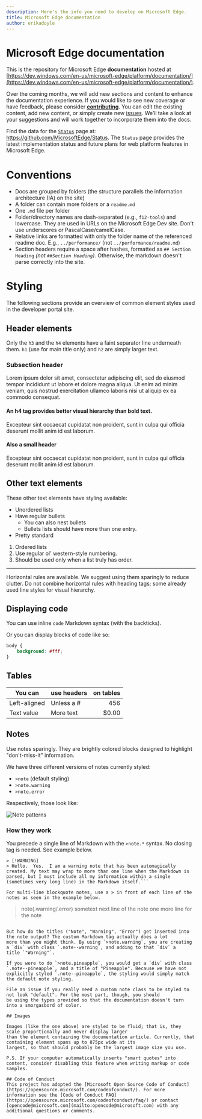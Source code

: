 ```yaml
---
description: Here's the info you need to develop on Microsoft Edge.
title: Microsoft Edge documentation
author: erikadoyle
---
```


# Microsoft Edge documentation

This is the repository for Microsoft Edge **documentation** hosted at [https://dev.windows.com/en-us/microsoft-edge/platform/documentation/](https://dev.windows.com/en-us/microsoft-edge/platform/documentation/).

Over the coming months, we will add new sections and content to enhance the documentation experience. If you would like to see new coverage or have feedback, please consider [**contributing**](/CONTRIBUTING.md).  You can edit the existing content, add new content, or simply create new [issues](https://github.com/MicrosoftEdge/MicrosoftEdge-Documentation/issues). We’ll take a look at your suggestions and will work together to incorporate them into the docs. 

Find the data for the [`Status`](https://dev.windows.com/en-us/microsoft-edge/platform/status/) page at: https://github.com/MicrosoftEdge/Status. The `Status` page provides the latest implementation status and future plans for web platform features in Microsoft Edge.

# Conventions

  - Docs are grouped by folders (the structure parallels the information architecture (IA) on the site)
  - A folder can contain more folders or a `readme.md`
  - One `.md` file per folder
  - Folder/directory names are dash-separated (e.g., `f12-tools`) and lowercase. They are used in URLs on the Microsoft Edge Dev site. Don't use underscores or PascalCase/camelCase.
  - Relative links are formatted with only the folder name of the referenced readme doc. E.g.,   `../performance/`  (not `../performance/readme.md`)
  - Section headers require a space after hashes, formatted as  `## Section Heading` *(not `##Section Heading`)*. Otherwise, the markdown doesn't parse correctly into the site.

# Styling

The following sections provide an overview of common element styles used in the developer portal site.

## Header elements

Only the `h3` and the `h4` elements have a faint separator line underneath them. `h1` (use for main title only) and `h2` are simply larger text.

### Subsection header

Lorem ipsum dolor sit amet, consectetur adipiscing elit, sed do eiusmod tempor incididunt ut labore et dolore magna aliqua. Ut enim ad minim veniam, quis nostrud exercitation ullamco laboris nisi ut aliquip ex ea commodo consequat.

#### An h4 tag provides better visual hierarchy than bold text.

Excepteur sint occaecat cupidatat non proident, sunt in culpa qui officia deserunt mollit anim id est laborum.

#### Also a small header

Excepteur sint occaecat cupidatat non proident, sunt in culpa qui officia deserunt mollit anim id est laborum.

## Other text elements

These other text elements have styling available:

* Unordered lists
* Have regular bullets
   * You can also nest bullets
   * Bullets lists should have more than one entry.
* Pretty standard

1. Ordered lists
2. Use regular ol' western-style numbering.
3. Should be used only when a list truly has order.

_________________________

Horizontal rules are available. We suggest using them sparingly to reduce clutter.
Do not combine  horizontal rules with heading tags; some already used line styles for visual hierarchy.

## Displaying code

You can use inline `code` Markdown syntax (with the backticks).

Or you can display blocks of code like so:

```css
body {
	background: #fff;
}
```

## Tables

| You can     | use headers | on tables    |
|-------------|-------------|-------------:|
| Left-aligned| Unless a #  | 456          |
| Text value  | More text   | $0.00        |

## Notes

Use notes sparingly. They are brightly colored blocks designed to highlight "don't-miss-it" information.

We have three different versions of notes currently styled:

* `>note` (default styling)
* `>note.warning`
* `>note.error`

Respectively, those look like:

![Note patterns](media/notes.png)

### How they work

You precede a single line of Markdown with the `>note.*` syntax. No closing tag is needed. See example below. 

```
> [!WARNING]
> Hello.  Yes.  I am a warning note that has been automagically created. My text may wrap to more than one line when the Markdown is parsed, but I must include all my information within a single (sometimes very long line) in the Markdown itself.```

For multi-line blockquote notes, use a > in front of each line of the notes as seen in the example below.

```
>note(.warning/.error) sometext
>next line of the note
>one more line for the note
```

But how do the titles ("Note", "Warning", "Error") get inserted into the note output? The custom Markdown tag actually does a lot
more than you might think. By using `>note.warning`, you are creating a `div` with class `.note--warning`, and adding to that `div` a
title `"Warning"`.

If you were to do `>note.pineapple`, you would get a `div` with class `.note--pineapple`, and a title of "Pineapple". Because we have not explicitly styled `.note--pineapple`, the styling would simply match the default note styling.

File an issue if you really need a custom note class to be styled to not look "default". For the most part, though, you should
be using the types provided so that the documentation doesn't turn into a smorgasbord of color.

## Images

Images (like the one above) are styled to be fluid; that is, they  scale proportionally and never display larger
than the element containing the documentation article. Currently, that containing element spans up to 875px wide at its
largest, so that should probably be the largest image size you use.

P.S. If your computer automatically inserts "smart quotes" into content, consider disabling this feature when writing markup or code samples.

## Code of Conduct
This project has adopted the [Microsoft Open Source Code of Conduct](https://opensource.microsoft.com/codeofconduct/). For more information see the [Code of Conduct FAQ](https://opensource.microsoft.com/codeofconduct/faq/) or contact [opencode@microsoft.com](mailto:opencode@microsoft.com) with any additional questions or comments.
